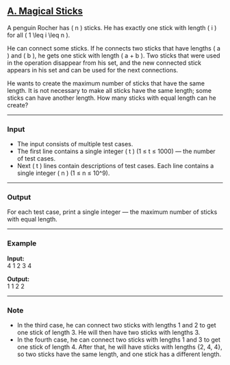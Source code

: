 ## [A. Magical Sticks](https://codeforces.com/problemset/problem/1176/A)

A penguin Rocher has \( n \) sticks. He has exactly one stick with length \( i \) for all \( 1 \leq i \leq n \).

He can connect some sticks. If he connects two sticks that have lengths \( a \) and \( b \), he gets one stick with length \( a + b \). Two sticks that were used in the operation disappear from his set, and the new connected stick appears in his set and can be used for the next connections.

He wants to create the maximum number of sticks that have the same length. It is not necessary to make all sticks have the same length; some sticks can have another length. How many sticks with equal length can he create?

---

### Input
- The input consists of multiple test cases.  
- The first line contains a single integer \( t \) (1 ≤ t ≤ 1000) — the number of test cases.  
- Next \( t \) lines contain descriptions of test cases. Each line contains a single integer \( n \) (1 ≤ n ≤ 10^9).

---

### Output
For each test case, print a single integer — the maximum number of sticks with equal length.

---

### Example

**Input:**  
4
1
2
3
4

**Output:**  
1
1
2
2

---

### Note
- In the third case, he can connect two sticks with lengths 1 and 2 to get one stick of length 3. He will then have two sticks with lengths 3.  
- In the fourth case, he can connect two sticks with lengths 1 and 3 to get one stick of length 4. After that, he will have sticks with lengths {2, 4, 4}, so two sticks have the same length, and one stick has a different length.